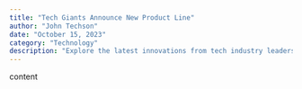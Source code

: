 ```yaml
---
title: "Tech Giants Announce New Product Line"
author: "John Techson"
date: "October 15, 2023"
category: "Technology"
description: "Explore the latest innovations from tech industry leaders, unveiling new products that promise to transform the digital landscape."
---
```


content
